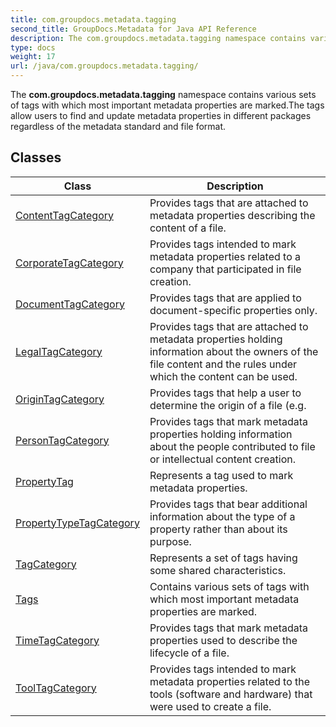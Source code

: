 ```yaml
---
title: com.groupdocs.metadata.tagging
second_title: GroupDocs.Metadata for Java API Reference
description: The com.groupdocs.metadata.tagging namespace contains various sets of tags with which most important metadata properties are marked.The tags allow users to find and update metadata properties in different packages regardless of the metadata standard and file format.
type: docs
weight: 17
url: /java/com.groupdocs.metadata.tagging/
---
```


The **com.groupdocs.metadata.tagging** namespace contains various sets of tags with which most important metadata properties are marked.The tags allow users to find and update metadata properties in different packages regardless of the metadata standard and file format.


## Classes

| Class | Description |
| --- | --- |
| [ContentTagCategory](../com.groupdocs.metadata.tagging/contenttagcategory) | Provides tags that are attached to metadata properties describing the content of a file. |
| [CorporateTagCategory](../com.groupdocs.metadata.tagging/corporatetagcategory) | Provides tags intended to mark metadata properties related to a company that participated in file creation. |
| [DocumentTagCategory](../com.groupdocs.metadata.tagging/documenttagcategory) | Provides tags that are applied to document-specific properties only. |
| [LegalTagCategory](../com.groupdocs.metadata.tagging/legaltagcategory) | Provides tags that are attached to metadata properties holding information about the owners of the file content and the rules under which the content can be used. |
| [OriginTagCategory](../com.groupdocs.metadata.tagging/origintagcategory) | Provides tags that help a user to determine the origin of a file (e.g. |
| [PersonTagCategory](../com.groupdocs.metadata.tagging/persontagcategory) | Provides tags that mark metadata properties holding information about the people contributed to file or intellectual content creation. |
| [PropertyTag](../com.groupdocs.metadata.tagging/propertytag) | Represents a tag used to mark metadata properties. |
| [PropertyTypeTagCategory](../com.groupdocs.metadata.tagging/propertytypetagcategory) | Provides tags that bear additional information about the type of a property rather than about its purpose. |
| [TagCategory](../com.groupdocs.metadata.tagging/tagcategory) | Represents a set of tags having some shared characteristics. |
| [Tags](../com.groupdocs.metadata.tagging/tags) | Contains various sets of tags with which most important metadata properties are marked. |
| [TimeTagCategory](../com.groupdocs.metadata.tagging/timetagcategory) | Provides tags that mark metadata properties used to describe the lifecycle of a file. |
| [ToolTagCategory](../com.groupdocs.metadata.tagging/tooltagcategory) | Provides tags intended to mark metadata properties related to the tools (software and hardware) that were used to create a file. |
